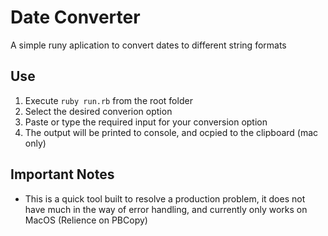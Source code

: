 # Date Converter

A simple runy aplication to convert dates to different string formats

## Use

1. Execute `ruby run.rb` from the root folder
2. Select the desired converion option
3. Paste or type the required input for your conversion option
4. The output will be printed to console, and ocpied to the clipboard (mac only)

## Important Notes

- This is a quick tool built to resolve a production problem, it does not have much in the way of error handling, and currently only works on MacOS (Relience on PBCopy)